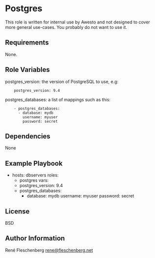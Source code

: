 Postgres
========

This role is written for internal use by Awesto and not designed to cover
more general use-cases. You probably do not want to use it.

Requirements
------------

None.

Role Variables
--------------

postgres_version: the version of PostgreSQL to use, e.g:

```
    postgres_version: 9.4
```

postgres_databases: a list of mappings such as this:

```
    - postgres_databases:
      - database: mydb
        username: myuser
        password: secret
```

Dependencies
------------

None

Example Playbook
----------------

- hosts: dbservers
  roles:
    - postgres
  vars:
    - postgres_version: 9.4
    - postgres_databases:
      - database: mydb
        username: myuser
        password: secret

License
-------

BSD

Author Information
------------------

René Fleschenberg <rene@fleschenberg.net>
